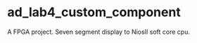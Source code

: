 ad_lab4_custom_component
========================

A FPGA project. Seven segment display to NiosII soft core cpu.
